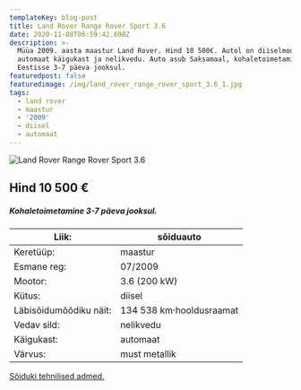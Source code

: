 ```yaml
---
templateKey: blog-post
title: Land Rover Range Rover Sport 3.6
date: 2020-11-08T06:59:42.698Z
description: >-
  Müüa 2009. aasta maastur Land Rover. Hind 10 500€. Autol on diiselmootor,
  automaat käigukast ja nelikvedu. Auto asub Saksamaal, kohaletoimetamine
  Eestisse 3-7 päeva jooksul.
featuredpost: false
featuredimage: /img/land_rover_range_rover_sport_3.6_1.jpg
tags:
  - land rover
  - maastur
  - '2009'
  - diisel
  - automaat
---
```

![Land Rover Range Rover Sport 3.6](/img/land_rover_range_rover_sport_3.6_1.jpg "Land Rover Range Rover Sport 3.6")

## Hind 10 500 €

##### Kohaletoimetamine 3-7 päeva jooksul.

<!--StartFragment-->

| Liik:                  | sõiduauto                |
| ---------------------- | ------------------------ |
| Keretüüp:              | maastur                  |
| Esmane reg:            | 07/2009                  |
| Mootor:                | 3.6 (200 kW)             |
| Kütus:                 | diisel                   |
| Läbisõidumõõdiku näit: | 134 538 km·hooldusraamat |
| Vedav sild:            | nelikvedu                |
| Käigukast:             | automaat                 |
| Värvus:                | must metallik            |

<!--EndFragment-->

[Sõiduki tehnilised admed.](https://dcar24.de/boerse/user/ahf/detail/detail.php?user=ahf&AutoID=200697&lang=de)
